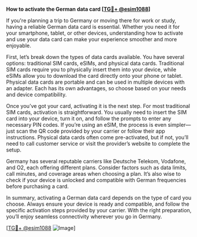 **How to activate the German data card [[TG💪+ @esim1088](https://t.me/s/esim1088)]**

If you're planning a trip to Germany or moving there for work or study, having a reliable German data card is essential. Whether you need it for your smartphone, tablet, or other devices, understanding how to activate and use your data card can make your experience smoother and more enjoyable.

First, let’s break down the types of data cards available. You have several options: traditional SIM cards, eSIMs, and physical data cards. Traditional SIM cards require you to physically insert them into your device, while eSIMs allow you to download the card directly onto your phone or tablet. Physical data cards are portable and can be used in multiple devices with an adapter. Each has its own advantages, so choose based on your needs and device compatibility.

Once you’ve got your card, activating it is the next step. For most traditional SIM cards, activation is straightforward. You usually need to insert the SIM card into your device, turn it on, and follow the prompts to enter any necessary PIN codes. If you’re using an eSIM, the process is even simpler—just scan the QR code provided by your carrier or follow their app instructions. Physical data cards often come pre-activated, but if not, you’ll need to call customer service or visit the provider’s website to complete the setup.

Germany has several reputable carriers like Deutsche Telekom, Vodafone, and O2, each offering different plans. Consider factors such as data limits, call minutes, and coverage areas when choosing a plan. It’s also wise to check if your device is unlocked and compatible with German frequencies before purchasing a card.

In summary, activating a German data card depends on the type of card you choose. Always ensure your device is ready and compatible, and follow the specific activation steps provided by your carrier. With the right preparation, you’ll enjoy seamless connectivity wherever you go in Germany.

[[TG💪+ @esim1088](https://t.me/s/esim1088) ![Image](https://i.postimg.cc/Y0z9fWf4/image.png)]